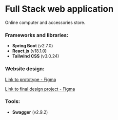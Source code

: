# Full Stack web application

Online computer and accessories store.

### Frameworks and libraries:

- **Spring Boot** (v2.7.0)
- **React.js** (v18.1.0)
- **Tailwind CSS** (v3.0.24)

### Website design:

[Link to prototype - Figma](https://www.figma.com/file/4e5ygcIoyTA69G1Cl4f6hw/Prototyp-sklepu-komputerowego?node-id=0%3A1)

[Link to final design project - Figma](https://www.figma.com/file/AIkZWJIQ2uK0Cwq8EMQsHF/Sklep-komputerowy)

### Tools:

- **Swagger** (v2.9.2)